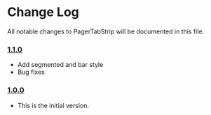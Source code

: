 # Change Log
All notable changes to PagerTabStrip will be documented in this file.

### [1.1.0](https://github.com/xmartlabs/PagerTabStrip/releases/tag/1.0.0)
<!-- Released on 2021-08-18. -->

* Add segmented and bar style
* Bug fixes

### [1.0.0](https://github.com/xmartlabs/PagerTabStrip/releases/tag/1.0.0)
<!-- Released on 2020-01-20. -->

* This is the initial version.

[xmartlabs]: https://xmartlabs.com
